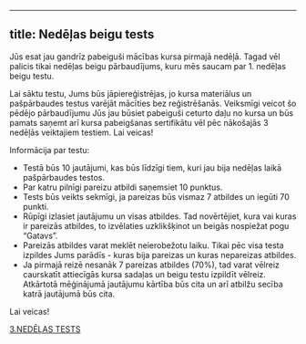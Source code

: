 
---
title: Nedēļas beigu tests 
---


Jūs esat jau gandrīz pabeiguši mācības kursa pirmajā nedēļā. Tagad vēl palicis tikai nedēļas
beigu pārbaudījums, kuru mēs saucam par 1. nedēļas beigu testu.

Lai sāktu testu, Jums būs jāpiereģistrējas, jo kursa materiālus un pašpārbaudes testus
varējāt mācīties bez reģistrēšanās. Veiksmīgi veicot šo pēdējo pārbaudījumu Jūs jau būsiet
pabeiguši ceturto daļu no kursa un būs pamats saņemt arī kursa pabeigšanas sertifikātu vēl
pēc nākošajās 3 nedēļās veiktajiem testiem. Lai veicas!

Informācija par testu:

- Testā būs 10 jautājumi, kas būs līdzīgi tiem, kuri jau bija nedēļas laikā pašpārbaudes
testos.  
- Par katru pilnīgi pareizu atbildi saņemsiet 10 punktus.  
- Tests būs veikts sekmīgi, ja pareizas būs vismaz 7 atbildes un iegūti 70 punkti.  
- Rūpīgi izlasiet jautājumu un visas atbildes. Tad novērtējiet, kura vai kuras ir pareizās
atbildes, to izvēlaties uzklikšķinot un beigās nospiežat pogu “Gatavs”.  
- Pareizās atbildes varat meklēt neierobežotu laiku. Tikai pēc visa testa izpildes Jums
parādīs - kuras bija pareizas un kuras nepareizas atbildes.  
- Ja pirmajā reizē nesanāk 7 pareizas atbildes (70%), tad varat vēlreiz caurskatīt
attiecīgās kursa sadaļas un beigu testu izpildīt vēlreiz. Atkārtotā mēģinājumā
jautājumu kārtība būs cita un arī atbilžu secība katrā jautājumā būs cita.

Lai veicas! 

[3.NEDĒĻAS TESTS](https://hpc-pamati.learning.lv/exam)
